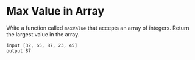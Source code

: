 # Max Value in Array
Write a function called `maxValue` that accepts an array of integers. Return
the largest value in the array.

```
input [32, 65, 87, 23, 45]
output 87
```
